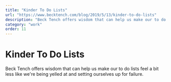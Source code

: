 ```yaml
---
title: "Kinder To Do Lists"
url: "https://www.becktench.com/blog/2019/5/13/kinder-to-do-lists"
description: "Beck Tench offers wisdom that can help us make our to do lists feel a bit less like we're being yelled at and setting ourselves up for failure."
category: "work"
order: 11
---
```


# Kinder To Do Lists

Beck Tench offers wisdom that can help us make our to do lists feel a bit less like we're being yelled at and setting ourselves up for failure.
